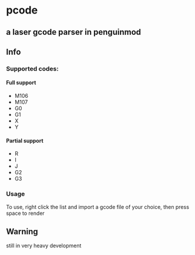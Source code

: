 # pcode
## a laser gcode parser in penguinmod
## Info
### Supported codes:
#### Full support
 - M106
 - M107
 - G0
 - G1
 - X
 - Y
#### Partial support
 - R
 - I
 - J
 - G2
 - G3
### Usage
To use, right click the list and import a gcode file of your choice, then press space to render
## Warning
still in very heavy development
